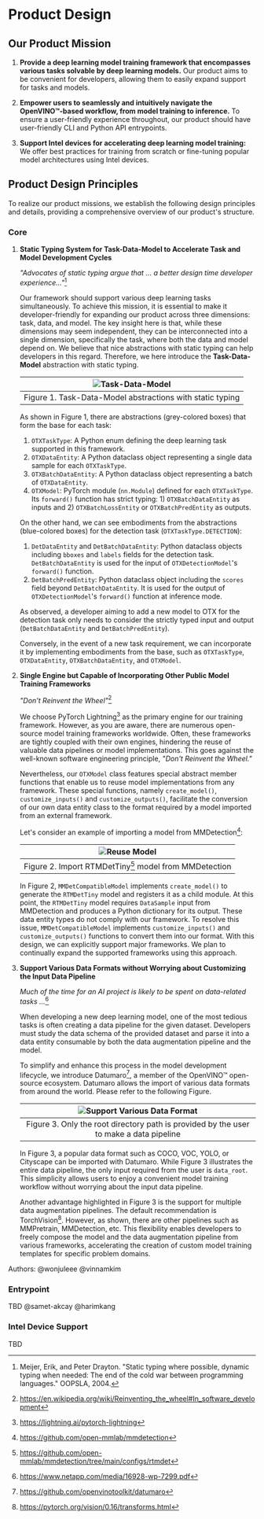 # Product Design

## Our Product Mission

1. **Provide a deep learning model training framework that encompasses various tasks solvable by deep learning models.** Our product aims to be convenient for developers, allowing them to easily expand support for tasks and models.

2. **Empower users to seamlessly and intuitively navigate the OpenVINO™-based workflow, from model training to inference.** To ensure a user-friendly experience throughout, our product should have user-friendly CLI and Python API entrypoints.

3. **Support Intel devices for accelerating deep learning model training:** We offer best practices for training from scratch or fine-tuning popular model architectures using Intel devices.

## Product Design Principles

To realize our product missions, we establish the following design principles and details, providing a comprehensive overview of our product's structure.

### Core

1. **Static Typing System for Task-Data-Model to Accelerate Task and Model Development Cycles**

   _"Advocates of static typing argue that ... a better design time developer experience..."_[^1]

   Our framework should support various deep learning tasks simultaneously.
   To achieve this mission, it is essential to make it developer-friendly for expanding our product across three dimensions: task, data, and model.
   The key insight here is that, while these dimensions may seem independent, they can be interconnected into a single dimension, specifically the task, where both the data and model depend on.
   We believe that nice abstractions with static typing can help developers in this regard.
   Therefore, we here introduce the **Task-Data-Model** abstraction with static typing.

   | ![Task-Data-Model](./images/product_design/task_data_model.png) |
   | :-------------------------------------------------------------: |
   |    Figure 1. Task-Data-Model abstractions with static typing    |

   As shown in Figure 1, there are abstractions (grey-colored boxes) that form the base for each task:

   1. `OTXTaskType`: A Python enum defining the deep learning task supported in this framework.
   2. `OTXDataEntity`: A Python dataclass object representing a single data sample for each `OTXTaskType`.
   3. `OTXBatchDataEntity`: A Python dataclass object representing a batch of `OTXDataEntity`.
   4. `OTXModel`: PyTorch module (`nn.Module`) defined for each `OTXTaskType`.
      Its `forward()` function has strict typing: 1) `OTXBatchDataEntity` as inputs and 2) `OTXBatchLossEntity` or `OTXBatchPredEntity` as outputs.

   On the other hand, we can see embodiments from the abstractions (blue-colored boxes) for the detection task (`OTXTaskType.DETECTION`):

   1. `DetDataEntity` and `DetBatchDataEntity`: Python dataclass objects including `bboxes` and `labels` fields for the detection task.
      `DetBatchDataEntity` is used for the input of `OTXDetectionModel`'s `forward()` function.
   2. `DetBatchPredEntity`: Python dataclass object including the `scores` field beyond `DetBatchDataEntity`.
      It is used for the output of `OTXDetectionModel`'s `forward()` function at inference mode.

   As observed, a developer aiming to add a new model to OTX for the detection task only needs to consider the strictly typed input and output (`DetBatchDataEntity` and `DetBatchPredEntity`).

   Conversely, in the event of a new task requirement, we can incorporate it by implementing embodiments from the base, such as `OTXTaskType`, `OTXDataEntity`, `OTXBatchDataEntity`, and `OTXModel`.

2. **Single Engine but Capable of Incorporating Other Public Model Training Frameworks**

   _"Don't Reinvent the Wheel"_[^2]

   We choose PyTorch Lightning[^3] as the primary engine for our training framework.
   However, as you are aware, there are numerous open-source model training frameworks worldwide.
   Often, these frameworks are tightly coupled with their own engines, hindering the reuse of valuable data pipelines or model implementations.
   This goes against the well-known software engineering principle, _"Don't Reinvent the Wheel."_

   Nevertheless, our `OTXModel` class features special abstract member functions that enable us to reuse model implementations from any framework.
   These special functions, namely `create_model()`, `customize_inputs()` and `customize_outputs()`, facilitate the conversion of our own data entity class to the format required by a model imported from an external framework.

   Let's consider an example of importing a model from MMDetection[^4]:

   | ![Reuse Model](./images/product_design/reuse_model.png) |
   | :-----------------------------------------------------: |
   | Figure 2. Import RTMDetTiny[^5] model from MMDetection  |

   In Figure 2, `MMDetCompatibleModel` implements `create_model()` to generate the `RTMDetTiny` model and registers it as a child module.
   At this point, the `RTMDetTiny` model requires `DataSample` input from MMDetection and produces a Python dictionary for its output.
   These data entity types do not comply with our framework.
   To resolve this issue, `MMDetCompatibleModel` implements `customize_inputs()` and `customize_outputs()` functions to convert them into our format.
   With this design, we can explicitly support major frameworks. We plan to continually expand the supported frameworks using this approach.

3. **Support Various Data Formats without Worrying about Customizing the Input Data Pipeline**

   _Much of the time for an AI project is likely to be spent on data-related tasks ..._[^6]

   When developing a new deep learning model, one of the most tedious tasks is often creating a data pipeline for the given dataset.
   Developers must study the data schema of the provided dataset and parse it into a data entity consumable by both the data augmentation pipeline and the model.

   To simplify and enhance this process in the model development lifecycle, we introduce Datumaro[^7], a member of the OpenVINO™ open-source ecosystem.
   Datumaro allows the import of various data formats from around the world.
   Please refer to the following Figure.

   | ![Support Various Data Format](./images/product_design/support_various_data_format.png) |
   | :-------------------------------------------------------------------------------------: |
   | Figure 3. Only the root directory path is provided by the user to make a data pipeline  |

   In Figure 3, a popular data format such as COCO, VOC, YOLO, or Cityscape can be imported with Datumaro.
   While Figure 3 illustrates the entire data pipeline, the only input required from the user is `data_root`.
   This simplicity allows users to enjoy a convenient model training workflow without worrying about the input data pipeline.

   Another advantage highlighted in Figure 3 is the support for multiple data augmentation pipelines.
   The default recommendation is TorchVision[^8].
   However, as shown, there are other pipelines such as MMPretrain, MMDetection, etc.
   This flexibility enables developers to freely compose the model and the data augmentation pipeline from various frameworks, accelerating the creation of custom model training templates for specific problem domains.

Authors: @wonjuleee @vinnamkim

### Entrypoint

TBD @samet-akcay @harimkang

### Intel Device Support

TBD

[^1]: Meijer, Erik, and Peter Drayton. "Static typing where possible, dynamic typing when needed: The end of the cold war between programming languages." OOPSLA, 2004.
[^2]: https://en.wikipedia.org/wiki/Reinventing_the_wheel#In_software_development
[^3]: https://lightning.ai/pytorch-lightning
[^4]: https://github.com/open-mmlab/mmdetection
[^5]: https://github.com/open-mmlab/mmdetection/tree/main/configs/rtmdet
[^6]: https://www.netapp.com/media/16928-wp-7299.pdf
[^7]: https://github.com/openvinotoolkit/datumaro
[^8]: https://pytorch.org/vision/0.16/transforms.html
